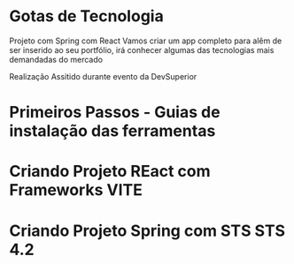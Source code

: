 # Gotas de Tecnologia
Projeto com Spring com React
Vamos criar um app completo para alêm de ser inserido ao seu portfólio, irá conhecer algumas das  tecnologias mais demandadas do mercado

Realização
Assitido durante evento da DevSuperior

# Primeiros Passos - Guias de instalação das ferramentas
 
 
# Criando Projeto REact com Frameworks VITE
# Criando Projeto Spring com STS STS 4.2
